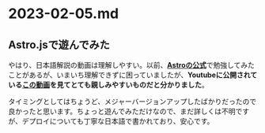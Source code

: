 # 2023-02-05.md

## Astro.jsで遊んでみた

やはり、日本語解説の動画は理解しやすい。以前、<b>[Astroの公式](https://docs.astro.build/ja/getting-started/)</b>で勉強してみたことがあるが、いまいち理解できずに困っていましたが、<b>Youtubeに公開されている[この動画](https://youtu.be/tgW_GnfMr8o)を見てとても親しみやすいものだと分かりました</b>。  

タイミングとしてはちょうど、メジャーバージョンアップしたばかりだったので良かったと思います。ちょっと遊んでみただけなので、まだ詳しくは不明ですが、デプロイについても丁寧な日本語で書かれており、安心です。

